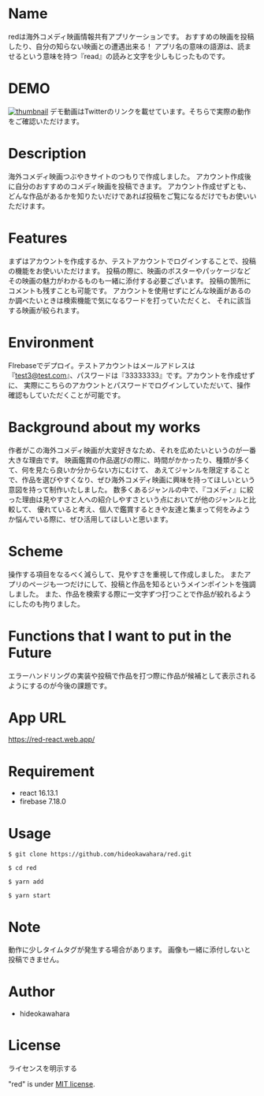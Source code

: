# Name
 
redは海外コメディ映画情報共有アプリケーションです。
おすすめの映画を投稿したり、自分の知らない映画との遭遇出来る！
アプリ名の意味の語源は、読ませるという意味を持つ『read』の読みと文字を少しもじったものです。

# DEMO
[![thumbnail](https://pbs.twimg.com/ext_tw_video_thumb/1300064558954852352/pu/img/7VRFu20QgQhMWSVf.jpg)](https://twitter.com/hinoizuryu27/status/1300064737229594624/video/1)
デモ動画はTwitterのリンクを載せています。そちらで実際の動作をご確認いただけます。

# Description

海外コメディ映画つぶやきサイトのつもりで作成しました。
アカウント作成後に自分のおすすめのコメディ映画を投稿できます。
アカウント作成せずとも、どんな作品があるかを知りたいだけであれば投稿をご覧になるだけでもお使いいただけます。

# Features
 
まずはアカウントを作成するか、テストアカウントでログインすることで、投稿の機能をお使いいただけます。
投稿の際に、映画のポスターやパッケージなどその映画の魅力がわかるものも一緒に添付する必要ございます。
投稿の箇所にコメントも残すことも可能です。
アカウントを使用せずにどんな映画があるのか調べたいときは検索機能で気になるワードを打っていただくと、
それに該当する映画が絞られます。

# Environment

FIrebaseでデプロイ。テストアカウントはメールアドレスは『test3@test.com』、パスワードは『33333333』です。アカウントを作成せずに、
実際にこちらのアカウントとパスワードでログインしていただいて、操作確認もしていただくことが可能です。

# Background about my works

作者がこの海外コメディ映画が大変好きなため、それを広めたいというのが一番大きな理由です。
映画鑑賞の作品選びの際に、時間がかかったり、種類が多くて、何を見たら良いか分からない方にむけて、
あえてジャンルを限定することで、作品を選びやすくなり、ぜひ海外コメディ映画に興味を持ってほしいという意図を持って制作いたしました。
数多くあるジャンルの中で、『コメディ』に絞った理由は見やすさと人への紹介しやすさという点においてが他のジャンルと比較して、
優れていると考え、個人で鑑賞するときや友達と集まって何をみようか悩んでいる際に、ぜひ活用してほしいと思います。

# Scheme

操作する項目をなるべく減らして、見やすさを重視して作成しました。
またアプリのページも一つだけにして、投稿と作品を知るというメインポイントを強調しました。
また、作品を検索する際に一文字ずつ打つことで作品が絞れるようにしたのも拘りました。

# Functions that I want to put in the Future

エラーハンドリングの実装や投稿で作品を打つ際に作品が候補として表示されるようにするのが今後の課題です。
 
# App URL
 https://red-react.web.app/

# Requirement
  
* react 16.13.1
* firebase 7.18.0
 
# Usage

`$ git clone https://github.com/hideokawahara/red.git`  

`$ cd red`

`$ yarn add`

`$ yarn start`

# Note
 
動作に少しタイムタグが発生する場合があります。
画像も一緒に添付しないと投稿できません。
 
# Author
  
* hideokawahara

 
# License
ライセンスを明示する
 
"red" is under [MIT license](https://en.wikipedia.org/wiki/MIT_License).
